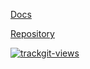 [Docs](./docs/index.md)

[Repository](https://github.com/polnomochiya-prava/polnomochiya-prava.github.io)

<a href="https://trackgit.com">
<img src="https://us-central1-trackgit-analytics.cloudfunctions.net/token/ping/kvshfgn8ehyosmt9a4sk" alt="trackgit-views" />
</a>
